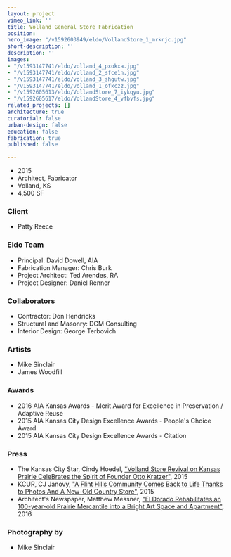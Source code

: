 ```yaml
---
layout: project
vimeo_link: ''
title: Volland General Store Fabrication
position: 
hero_image: "/v1592603949/eldo/VollandStore_1_mrkrjc.jpg"
short-description: ''
description: ''
images:
- "/v1593147741/eldo/volland_4_pxokxa.jpg"
- "/v1593147741/eldo/volland_2_sfce1n.jpg"
- "/v1593147741/eldo/volland_3_shgutw.jpg"
- "/v1593147741/eldo/volland_1_ofkczz.jpg"
- "/v1592605613/eldo/VollandStore_7_iykqyu.jpg"
- "/v1592605617/eldo/VollandStore_4_vfbvfs.jpg"
related_projects: []
architecture: true
curatorial: false
urban-design: false
education: false
fabrication: true
published: false

---
```

* 2015
* Architect, Fabricator
* Volland, KS
* 4,500 SF

### Client

* Patty Reece

### Eldo Team

* Principal: David Dowell, AIA
* Fabrication Manager: Chris Burk
* Project Architect: Ted Arendes, RA
* Project Designer: Daniel Renner

### Collaborators

* Contractor: Don Hendricks
* Structural and Masonry: DGM Consulting
* Interior Design: George Terbovich

### Artists

* Mike Sinclair
* James Woodfill

### Awards

* 2016 AIA Kansas Awards - Merit Award for Excellence in Preservation / Adaptive Reuse
* 2015 AIA Kansas City Design Excellence Awards - People's Choice Award
* 2015 AIA Kansas City Design Excellence Awards - Citation

### Press

* The Kansas City Star, Cindy Hoedel, ["Volland Store Revival on Kansas Prairie CeleBrates the Spirit of Founder Otto Kratzer"](https://www.kansascity.com/entertainment/article25513768.html "Volland Store Revival on Kansas Prairie CeleBrates the Spirit of Founder Otto Kratzer"), 2015
* KCUR, CJ Janovy, ["A Flint Hills Community Comes Back to Life Thanks to Photos And A New-Old Country Store"](https://www.kcur.org/post/flint-hills-community-comes-back-life-thanks-photos-and-new-old-country-store#stream/0 "A Flint Hills Community Comes Back to Life Thanks to Photos And A New-Old Country Store"), 2015
* Architect's Newspaper, Matthew Messner, ["El Dorado Rehabilitates an 100-year-old Prairie Mercantile into a Bright Art Space and Apartment"](http://archpaper.com/2016/05/el-dorado-inc-rehabilitates-mercantile/#gallery-0-slide-0 "El Dorado Rehabilitates an 100-year-old Prairie Mercantile into a Bright Art Space and Apartment"), 2016

### Photography by

* Mike Sinclair